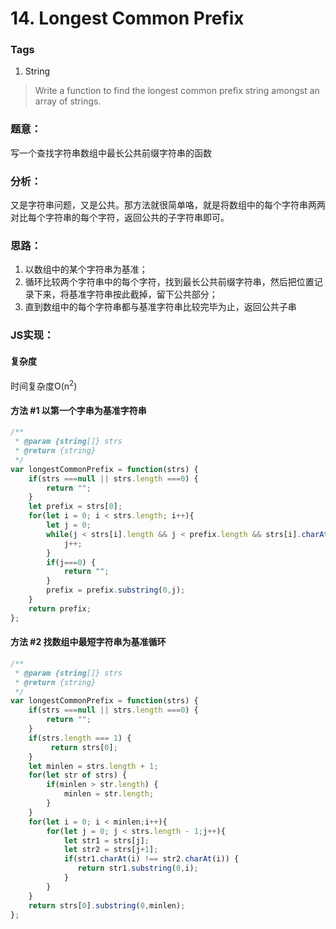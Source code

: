 # 14. Longest Common Prefix
### Tags
1. String

>Write a function to find the longest common prefix string amongst an array of strings.

### 题意：
写一个查找字符串数组中最长公共前缀字符串的函数

### 分析：
又是字符串问题，又是公共。那方法就很简单咯，就是将数组中的每个字符串两两对比每个字符串的每个字符，返回公共的子字符串即可。

### 思路：
1. 以数组中的某个字符串为基准；
2. 循环比较两个字符串中的每个字符，找到最长公共前缀字符串，然后把位置记录下来，将基准字符串按此截掉，留下公共部分；
3. 直到数组中的每个字符串都与基准字符串比较完毕为止，返回公共子串

### JS实现：
#### 复杂度
时间复杂度O(n<sup>2</sup>)

#### 方法 #1 以第一个字串为基准字符串

```js
/**
 * @param {string[]} strs
 * @return {string}
 */
var longestCommonPrefix = function(strs) {
    if(strs ===null || strs.length ===0) {
        return "";
    }
    let prefix = strs[0];
    for(let i = 0; i < strs.length; i++){
        let j = 0;
        while(j < strs[i].length && j < prefix.length && strs[i].charAt(j)===prefix.charAt(j)){
            j++;
        }
        if(j===0) {
            return "";
        }
        prefix = prefix.substring(0,j);
    }
    return prefix;
};


```

#### 方法 #2 找数组中最短字符串为基准循环

```js
/**
 * @param {string[]} strs
 * @return {string}
 */
var longestCommonPrefix = function(strs) {
    if(strs ===null || strs.length ===0) {
        return "";
    }
    if(strs.length === 1) {
         return strs[0];
    }
    let minlen = strs.length + 1;
    for(let str of strs) {
        if(minlen > str.length) {
            minlen = str.length;
        }
    }
    for(let i = 0; i < minlen;i++){
        for(let j = 0; j < strs.length - 1;j++){
            let str1 = strs[j];
            let str2 = strs[j+1];
            if(str1.charAt(i) !== str2.charAt(i)) {
               return str1.substring(0,i);
            }
        }
    }
    return strs[0].substring(0,minlen);
};


```